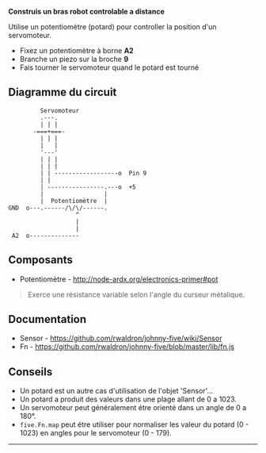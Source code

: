 **Construis un bras robot controlable a distance**

Utilise un potentiomètre (potard) pour controller la position d'un servomoteur.

- Fixez un potentiomètre à borne **A2**
- Branche un piezo sur la broche **9**
- Fais tourner le servomoteur quand le potard est tourné

## Diagramme du circuit

             Servomoteur
             .---.
             | | |
           -===+===-
             | | |
             |   |
             '---'
             | | |
             | | |
             | | ------------------o  Pin 9
             | |
             | ----------------.---o  +5
             |                 |
             |  Potentiomètre  |
    GND  o---.------/\/\/------.
                       ^
                       |
                       |
     A2  o--------------
    
    

## Composants

- Potentiomètre - http://node-ardx.org/electronics-primer#pot

> Exerce une résistance variable selon l'angle du curseur métalique.

## Documentation

- Sensor - https://github.com/rwaldron/johnny-five/wiki/Sensor
- Fn - https://github.com/rwaldron/johnny-five/blob/master/lib/fn.js

## Conseils

- Un potard est un autre cas d'utilisation de l'objet 'Sensor'...
- Un potard a produit des valeurs dans une plage allant de 0 a 1023.
- Un servomoteur peut généralement étre orienté dans un angle de 0 a 180°.
- `five.Fn.map` peut étre utiliser pour normaliser les valeur du potard (0 - 1023) en angles pour le servomoteur (0 - 179).

* * *